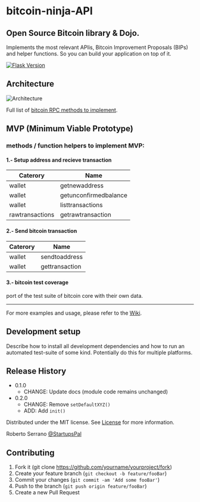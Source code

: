 # bitcoin-ninja-API
  
## Open Source Bitcoin library &amp; Dojo.
   
Implements the most relevant APIis, Bitcoin Improvement Proposals (BIPs) and helper functions. 
So you can build your application on top of it.

[![Flask Version][flask-image]][flask-url]


## Architecture 

![Architecture]()


Full list of [bitcoin RPC methods to implement](https://github.com/bsg-dojo/bitcoin-ninja-API/blob/master/RPCMethodstoImplement.py).

## MVP (Minimum Viable Prototype) 

### methods / function helpers to implement MVP:


#### 1.- Setup address and recieve transaction

| Caterory        | Name                     |
| --------------- | ------------------------ |
| wallet          | getnewaddress            |
| wallet          | getunconfirmedbalance    |
| wallet          | listtransactions         |
| rawtransactions | getrawtransaction        |

#### 2.- Send bitcoin transaction 

| Caterory        | Name                     |
| --------------- |------------------------- |
| wallet          | sendtoaddress            |
| wallet          | gettransaction           |
 

#### 3.- bitcoin test coverage
port of the test suite of bitcoin core with their own data.

---

For more examples and usage, please refer to the [Wiki](https://github.com/bsg-dojo/bitcoin-ninja-API/blob/master/RPCMethodstoImplement.py).

## Development setup

Describe how to install all development dependencies and how to run an automated test-suite of some kind. Potentially do this for multiple platforms.

## Release History


* 0.1.0
    * CHANGE: Update docs (module code remains unchanged)
* 0.2.0
    * CHANGE: Remove `setDefaultXYZ()`
    * ADD: Add `init()`


Distributed under the MIT license. See 
[License](https://github.com/bsg-dojo/bitcoin-ninja-API/blob/master/LICENSE)
for more information. 


Roberto Serrano [@StartupsPal](https://twitter.com/StarupsPal)

## Contributing

1. Fork it (git clone <https://github.com/yourname/yourproject/fork>)
2. Create your feature branch (`git checkout -b feature/fooBar`)
3. Commit your changes (`git commit -am 'Add some fooBar'`)
4. Push to the branch (`git push origin feature/fooBar`)
5. Create a new Pull Request

<!-- Markdown link & img dfn's -->
[flask-image]: https://img.shields.io/badge/1.0.2-Flask-green.svg 
[flask-url]: https://www.fullstackpython.com/flask.html
 
